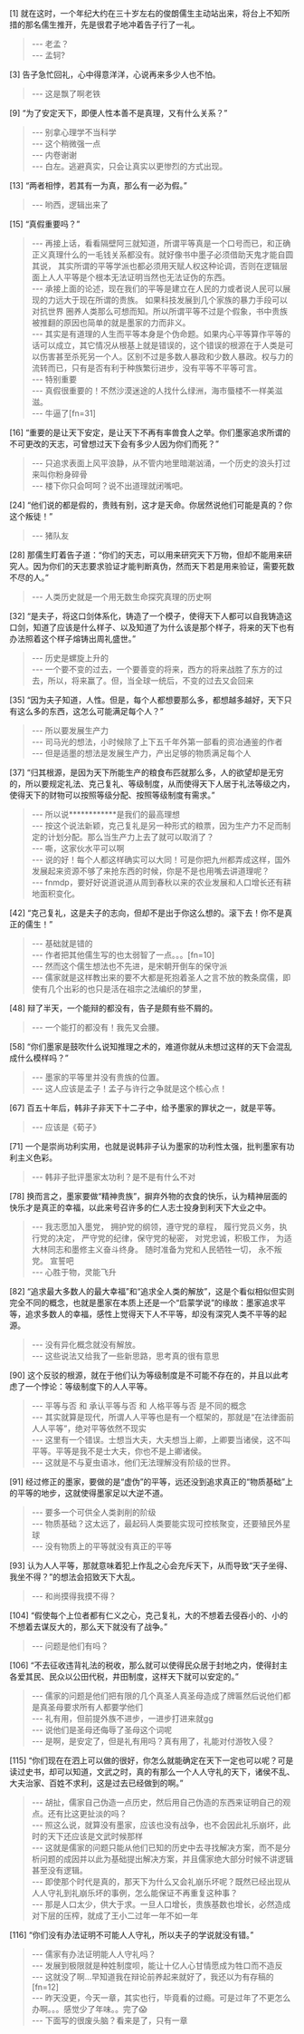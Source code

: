 
[1] 就在这时，一个年纪大约在三十岁左右的俊朗儒生主动站出来，将台上不知所措的那名儒生推开，先是很君子地冲着告子行了一礼。
>--- 老孟？<br>
>--- 孟轲?<br>

[3] 告子急忙回礼，心中得意洋洋，心说再来多少人也不怕。
>--- 这是飘了啊老铁<br>

[9] “为了安定天下，即便人性本善不是真理，又有什么关系？”
>--- 别拿心理学不当科学<br>
>--- 这个稍微强一点<br>
>--- 内卷谢谢<br>
>--- 白左。逃避真实，只会让真实以更惨烈的方式出现。<br>

[13] “两者相悖，若其有一为真，那么有一必为假。”
>--- 哟西，逻辑出来了<br>

[15] “真假重要吗？”
>--- 再接上话，看看隔壁阿三就知道，所谓平等真是一个口号而已，和正确正义真理什么的一毛钱关系都没有。就好像书中墨子必须借助天鬼才能自圆其说，   其实所谓的平等学派也都必须用天赋人权这种论调，否则在逻辑层面上人人平等是个根本无法证明当然也无法证伪的东西。<br>
>--- 承接上面的论述，现在我们的平等是建立在人民的力或者说人民可以展现的力远大于现在所谓的贵族。   如果科技发展到几个家族的暴力手段可以对抗世界 圈养人类那么可想而知。所以所谓平等不过是个假象，书中贵族被推翻的原因也简单的就是墨家的力而非义。<br>
>--- 其实是有道理的人生而平等本身是个伪命题。如果内心平等算作平等的话可以成立，其它情况从根基上就是错误的，这个错误的根源在于人类是可以伤害甚至杀死另一个人。区别不过是多数人暴政和少数人暴政。权与力的流转而已，只有是否有利于种族繁衍进步，没有平等不平等可言。<br>
>--- 特别重要<br>
>--- 真假很重要的！不然沙漠迷途的人找什么绿洲，海市蜃楼不一样美滋滋。<br>
>--- 牛逼了[fn=31]<br>

[16] “重要的是让天下安定，是让天下不再有率兽食人之举。你们墨家追求所谓的不可更改的天志，可曾想过天下会有多少人因为你们而死？”
>--- 只追求表面上风平浪静，从不管内地里暗潮汹涌，一个历史的浪头打过来叫你粉身碎骨<br>
>--- 楼下你只会呵呵？说不出道理就闭嘴吧。<br>

[24] “他们说的都是假的，贵贱有别，这才是天命。你居然说他们可能是真的？你这个叛徒！”
>--- 猪队友<br>

[28] 那儒生盯着告子道：“你们的天志，可以用来研究天下万物，但却不能用来研究人。因为你们的天志要求验证才能判断真伪，然而天下若是用来验证，需要死数不尽的人。”
>--- 人类历史就是一个用无数生命探究真理的历史啊<br>

[32] “是夫子，将这口剑体系化，铸造了一个模子，使得天下人都可以自我铸造这口剑，知道了应该是什么样子、以及知道了为什么该是那个样子，将来的天下也有办法照着这个样子熔铸出周礼盛世。”
>--- 历史是螺旋上升的<br>
>--- 一个要不变的过去，一个要善变的将来，西方的将来战胜了东方的过去，所以，将来赢了。但，当全球一统后，不变的过去又会回来<br>

[35] “因为夫子知道，人性。但是，每个人都想要那么多，都想越多越好，天下只有这么多的东西，这怎么可能满足每个人？”
>--- 所以要发展生产力<br>
>--- 司马光的想法，小时候除了上下五千年外第一部看的资冶通鉴的作者<br>
>--- 但是适墨的想法是发展生产力，产出足够的物质满足每个人<br>

[37] “归其根源，是因为天下所能生产的粮食布匹就那么多，人的欲望却是无穷的，所以要规定礼法、克己复礼、等级制度，从而使得天下人居于礼法等级之内，使得天下的财物可以按照等级分配、按照等级制度有需求。”
>--- 所以说************是我们的最高理想<br>
>--- 按这个说法新颖，克己复礼是另一种形式的粮票，因为生产力不足而制定的计划分配。那么当生产力上去了就可以取消了？<br>
>--- 嘶，这家伙水平可以啊<br>
>--- 说的好！每个人都这样确实可以大同！可是你把九州都弄成这样，国外发展起来资源不够了来抢东西的时候，你是不是也用嘴去讲道理呢？<br>
>--- fnmdp，要好好说道说道从周到春秋以来的农业发展和人口增长还有耕地面积变化。<br>

[42] “克己复礼，这是夫子的志向，但却不是出于你这么想的。滚下去！你不是真正的儒生！”
>--- 基础就是错的<br>
>--- 作者把其他儒生写的也太弱智了一点。。。[fn=10]<br>
>--- 然而这个儒生想法也不先进，是宋朝开倒车的保守派<br>
>--- 儒家就是这样教出来的要不大都是死抱着圣人之言不放的教条腐儒，即使有几个出彩的也只是活在祖宗之法编织的梦里，<br>

[48] 辩了半天，一个能辩的都没有，告子是颇有些不屑的。
>--- 一个能打的都没有！我先叉会腰。<br>

[58] “你们墨家是鼓吹什么说知推理之术的，难道你就从未想过这样的天下会混乱成什么模样吗？”
>--- 墨家的平等里并没有贵族的位置。<br>
>--- 这人应该是孟子！孟子与许行之争就是这个核心点！<br>

[67] 百五十年后，韩非子非天下十二子中，给予墨家的罪状之一，就是平等。
>--- 应该是《荀子》<br>

[71] 一个是崇尚功利实用，也就是说韩非子认为墨家的功利性太强，批判墨家有功利主义色彩。
>--- 韩非子批评墨家太功利？是不是有什么不对<br>

[78] 换而言之，墨家要做“精神贵族”，摒弃外物的衣食的快乐，认为精神层面的快乐才是真正的幸福，以此来号召许多的仁人志士投身到利天下大业之中。
>--- 我志愿加入墨党，
拥护党的纲领，遵守党的章程，
履行党员义务，执行党的决定，
严守党的纪律，保守党的秘密，
对党忠诚，积极工作，
为适大林同志和墨修主义奋斗终身。
随时准备为党和人民牺牲一切，
永不叛党。
宣誓吧<br>
>--- 心胜于物，灵能飞升<br>

[82] “追求最大多数人的最大幸福”和“追求全人类的解放”，这是个看似相似但实则完全不同的概念，也就是墨家在本质上还是一个“启蒙学说”的缘故：墨家追求平等，追求多数人的幸福，感性上觉得天下人不平等，却没有深究人类不平等的起源。
>--- 没有异化概念就没有解放。<br>
>--- 这些说法又给我了一些新思路，思考真的很有意思<br>

[90] 这个反驳的根源，就在于他们认为等级制度是不可能不存在的，并且以此考虑了一个悖论：等级制度下的人人平等。
>--- 平等与否  和   承认平等与否  和   人格平等与否  是不同的概念<br>
>--- 其实就算是现代，所谓人人平等也是有一个框架的，那就是“在法律面前人人平等”，绝对平等依然不现实<br>
>--- 这里有一个错误。士想当大夫，大夫想当上卿，上卿要当诸侯，这不叫平等。平等是我不是士大夫，你也不是上卿诸侯。<br>
>--- 这就是不与夏虫语冰，他们无法理解没有阶级的世界。<br>

[91] 经过修正的墨家，要做的是“虚伪”的平等，远还没到追求真正的“物质基础”上的平等的地步，这就使得墨家足以大逆不道。
>--- 要多一个可供全人类剥削的阶级<br>
>--- 物质基础？这太远了，最起码人类要能实现可控核聚变，还要殖民外星球<br>
>--- 没有物质上的平等就没有真正的平等<br>

[93] 认为人人平等，那就意味着犯上作乱之心会充斥天下，从而导致“天子坐得、我坐不得？”的想法会招致天下大乱。
>--- 和尚摸得我摸不得？<br>

[104] “假使每个上位者都有仁义之心，克己复礼，大的不想着去侵吞小的、小的不想着去谋反大的，那么天下就没有了战争。”
>--- 问题是他们有吗？<br>

[106] “不去征收违背礼法的税收，那么就可以使得民众居于封地之内，使得封主各爱其民、民众以公田代税，井田制度，这样天下就可以安定的。”
>--- 儒家的问题是他们把有限的几个真圣人真圣母造成了牌匾然后说他们都是真圣母要求所有人都要学他们<br>
>--- 礼有用，但前提外族不进步，一进步打进来就gg<br>
>--- 说他们是圣母还侮辱了圣母这个词呢<br>
>--- 是啊，是安定了，但是礼有用吗？真有用了，礼能对付游牧入侵？<br>

[115] “你们现在在泗上可以做的很好，你怎么就能确定在天下一定也可以呢？可是读过史书，却可以知道，文武之时，真的有那么一个人人守礼的天下，诸侯不乱、大夫治家、百姓不求利，这是过去已经做到的啊。”
>--- 胡扯，儒家自己伪造一点历史，然后用自己伪造的东西来证明自己的观点。还有比这更扯淡的吗？<br>
>--- 照这么说，就算没有墨家，应该也没有战争，也不会因此礼乐崩坏，此时的天下还应该是文武时候那样<br>
>--- 这就是儒家的问题只能从他们已知的历史中去寻找解决方案，而不是分析问题的成因并以此为基础提出解决方案，并且儒家绝大部分时候不讲逻辑甚至没有逻辑。<br>
>--- 即使那个时代是真的，那天下为什么又会礼崩乐坏呢？既然已经出现从人人守礼到礼崩乐坏的事例，怎么能保证不再重复这种事？<br>
>--- 那是人口太少，供大于求。一旦人口增长，贵族基数也增长，必然造成对下层的压榨，就成了王小二过年一年不如一年<br>

[116] “你们没有办法证明不可能人人守礼，所以夫子的学说就没有错。”
>--- 儒家有办法证明能人人守礼吗？<br>
>--- 发展到极限就是种姓制度呗，能让十亿人心甘情愿成为牲口而不造反<br>
>--- 这就没了啊…早知道我在辩论前养起来就好了，我还以为有存稿的[fn=12]<br>
>--- 昨天没更，今天一章，其实也行，毕竟看的过瘾。可是过年了不更怎么办啊。。。感觉少了年味。。完了😱<br>
>--- 下面写的很废头脑？看来是了，只有一章<br>
